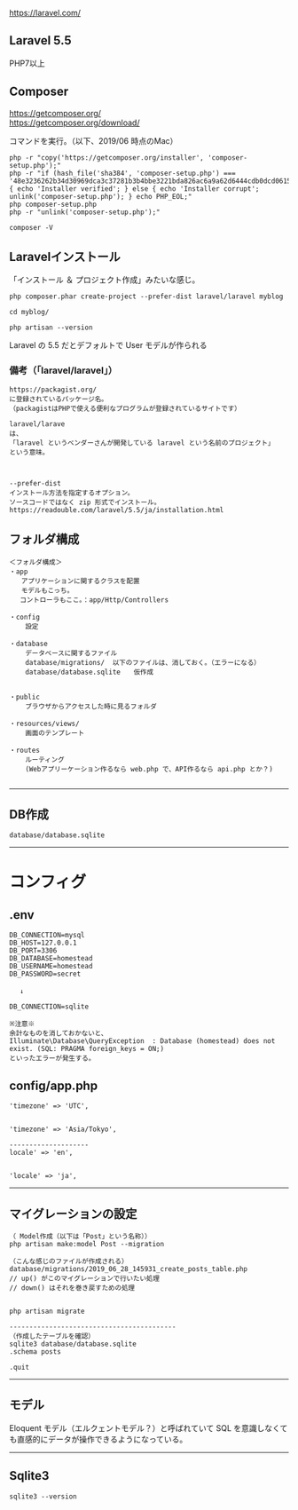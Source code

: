 https://laravel.com/
## Laravel 5.5
PHP7以上  



## Composer
https://getcomposer.org/  
https://getcomposer.org/download/  

コマンドを実行。（以下、2019/06 時点のMac）
```
php -r "copy('https://getcomposer.org/installer', 'composer-setup.php');"
php -r "if (hash_file('sha384', 'composer-setup.php') === '48e3236262b34d30969dca3c37281b3b4bbe3221bda826ac6a9a62d6444cdb0dcd0615698a5cbe587c3f0fe57a54d8f5') { echo 'Installer verified'; } else { echo 'Installer corrupt'; unlink('composer-setup.php'); } echo PHP_EOL;"
php composer-setup.php
php -r "unlink('composer-setup.php');"
```

```
composer -V
```

## Laravelインストール
「インストール ＆ プロジェクト作成」みたいな感じ。
```
php composer.phar create-project --prefer-dist laravel/laravel myblog

cd myblog/

php artisan --version
```
Laravel の 5.5 だとデフォルトで User モデルが作られる

### 備考（「laravel/laravel」）
```
https://packagist.org/
に登録されているパッケージ名。
（packagistはPHPで使える便利なプログラムが登録されているサイトです）

laravel/larave
は、
「laravel というベンダーさんが開発している laravel という名前のプロジェクト」
という意味。



--prefer-dist
インストール方法を指定するオプション。
ソースコードではなく zip 形式でインストール。
https://readouble.com/laravel/5.5/ja/installation.html
```


## フォルダ構成
```
＜フォルダ構成＞
・app   　
   アプリケーションに関するクラスを配置
   モデルもこっち。
　 コントローラもここ。：app/Http/Controllers

・config
    設定

・database
    データベースに関するファイル
    database/migrations/  以下のファイルは、消しておく。（エラーになる）
    database/database.sqlite　　仮作成


・public
    ブラウザからアクセスした時に見るフォルダ

・resources/views/
    画面のテンプレート

・routes
    ルーティング
    (Webアプリーケーション作るなら web.php で、API作るなら api.php とか？)


```

_________________________________________________________
## DB作成
```
database/database.sqlite
```

_________________________________________________________
# コンフィグ

## .env
```
DB_CONNECTION=mysql
DB_HOST=127.0.0.1
DB_PORT=3306
DB_DATABASE=homestead
DB_USERNAME=homestead
DB_PASSWORD=secret

　 ↓

DB_CONNECTION=sqlite

※注意※
余計なものを消しておかないと、
Illuminate\Database\QueryException  : Database (homestead) does not exist. (SQL: PRAGMA foreign_keys = ON;)
といったエラーが発生する。
```


## config/app.php
```
'timezone' => 'UTC',


'timezone' => 'Asia/Tokyo',

--------------------
locale' => 'en',


'locale' => 'ja',

```


_________________________________________________________
## マイグレーションの設定
```
（ Model作成（以下は「Post」という名称））
php artisan make:model Post --migration

（こんな感じのファイルが作成される）
database/migrations/2019_06_28_145931_create_posts_table.php
// up() がこのマイグレーションで行いたい処理
// down() はそれを巻き戻すための処理


php artisan migrate

------------------------------------------
（作成したテーブルを確認）
sqlite3 database/database.sqlite
.schema posts

.quit
```

_________________________________________________________
## モデル
Eloquent モデル（エルクェントモデル？）と呼ばれていて SQL を意識しなくても直感的にデータが操作できるようになっている。


_________________________________________________________
## Sqlite3
```
sqlite3 --version
```





